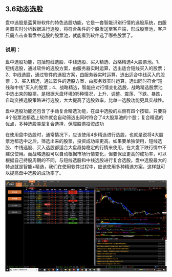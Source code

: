 ## 3.6动态选股

盘中选股是蓝黄带软件的特色选股功能，它是一套智能识别行情的选股系统，由服务器实时分析数据进行选股，将符合条件的个股发送至客户端，形成股票池，客户只需点击查看盘中选股的股票池，就能看到软件选了哪些股票了。

### 说明：

盘中选股功能，包括短线选股、中线选股、买入精选、战略精选4大股票池。1、短线选股，通过软件的选股方案，由服务器实时运算，选出适合短线买入的股票；2、中线选股，通过软件的选股方案，由服务器实时运算，选出适合中线买入的股票；3、买入精选，通过软件的选股方案，由服务器实时运算，选出同时符合“短线和中线”买入的股票；4、战略精选，智能应对行情变化选股，战略精选股票池中选出来的股票，是根据大盘环境的5种情况，上升、调整、震荡、下跌、暴跌，自动变换选股策略进行选股，大大提高了选股效率，比单一选股功能更具实战性。

盘中选股功能还包含了手动复合精选功能，在盘中选股的左侧有四个按钮，只要将4个股票池都选上软件就会自动筛选出同时符合了4大股票池的个股；复合精选的优点，多种选股类型复合选择，保障股票投资成功

在使用盘中选股时，通常情况下，应该使用4步精选进行选股，也就是说将4大股票池都选中之后，筛选出来的股票，投资成功率更高。如果要单独使用，短线选股、中线选股、买入选股都适合大盘趋势稳定的行情来使用，在大盘下跌行情中不建议使用。而战略选股可以自动根据市场行情变化，但要保证更高的成功率，可以根据自己持股周期的不同，与短线选股和中线选股进行复合选股。盘中选股最大的特点就是智能+精选，我们在使用软件过程中，应该使用多种精选方案，这样就可以提高盘中选股的成功率了。

![](/assets/hld_dongtaixg.png)

